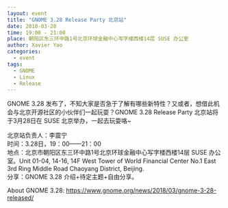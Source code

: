 ```yaml
---
layout: event
title: "GNOME 3.28 Release Party 北京站"
date: 2018-03-28
time: 19:00 - 21:00
place: 朝阳区东三环中路1号北京环球金融中心写字楼西楼14层 SUSE 办公室
author: Xavier Yao
categories:
  - event
tags:
  - GNOME
  - Linux
  - Release
---
```


GNOME 3.28 发布了，不知大家是否急于了解有哪些新特性？又或者，想借此机会与北京开源社区的小伙伴们一起玩耍？GNOME 3.28 Release Party 北京站将于3月28日在 SUSE 北京举办，一起去玩耍咯~

北京站负责人：李震宁  
时间：3.28日，19：00——21：00   
地点：北京市朝阳区东三环中路1号北京环球金融中心写字楼西楼14层 SUSE 办公室。Unit 01-04, 14-16, 14F West Tower of World Financial Center No.1 East 3rd Ring Middle Road Chaoyang District, Beijing.   
分享：GNOME 3.28 介绍+待定主题+自由分享。

About GNOME 3.28: https://www.gnome.org/news/2018/03/gnome-3-28-released/

